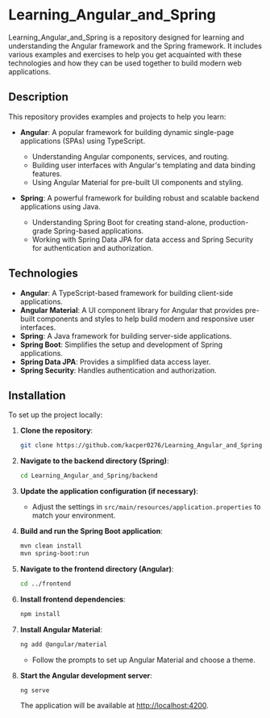 # Learning_Angular_and_Spring

Learning_Angular_and_Spring is a repository designed for learning and understanding the Angular framework and the Spring framework. It includes various examples and exercises to help you get acquainted with these technologies and how they can be used together to build modern web applications.

## Description

This repository provides examples and projects to help you learn:
- **Angular**: A popular framework for building dynamic single-page applications (SPAs) using TypeScript.
  - Understanding Angular components, services, and routing.
  - Building user interfaces with Angular's templating and data binding features.
  - Using Angular Material for pre-built UI components and styling.

- **Spring**: A powerful framework for building robust and scalable backend applications using Java.
  - Understanding Spring Boot for creating stand-alone, production-grade Spring-based applications.
  - Working with Spring Data JPA for data access and Spring Security for authentication and authorization.

## Technologies

- **Angular**: A TypeScript-based framework for building client-side applications.
- **Angular Material**: A UI component library for Angular that provides pre-built components and styles to help build modern and responsive user interfaces.
- **Spring**: A Java framework for building server-side applications.
- **Spring Boot**: Simplifies the setup and development of Spring applications.
- **Spring Data JPA**: Provides a simplified data access layer.
- **Spring Security**: Handles authentication and authorization.

## Installation

To set up the project locally:

1. **Clone the repository**:
    ```bash
    git clone https://github.com/kacper0276/Learning_Angular_and_Spring.git
    ```

2. **Navigate to the backend directory (Spring)**:
    ```bash
    cd Learning_Angular_and_Spring/backend
    ```

3. **Update the application configuration (if necessary)**:
    - Adjust the settings in `src/main/resources/application.properties` to match your environment.

4. **Build and run the Spring Boot application**:
    ```bash
    mvn clean install
    mvn spring-boot:run
    ```

5. **Navigate to the frontend directory (Angular)**:
    ```bash
    cd ../frontend
    ```

6. **Install frontend dependencies**:
    ```bash
    npm install
    ```

7. **Install Angular Material**:
    ```bash
    ng add @angular/material
    ```
    - Follow the prompts to set up Angular Material and choose a theme.

8. **Start the Angular development server**:
    ```bash
    ng serve
    ```

   The application will be available at [http://localhost:4200](http://localhost:4200).
